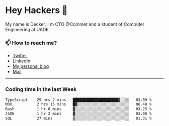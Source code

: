 # Hey Hackers 👋

My name is Decker. I`m CTO @Commet and a student of Computer Engineering at UADE.

### 📫 How to reach me?
- [Twitter](https://x.com/0xDecker) 
- [LinkedIn](https://www.linkedin.com/in/decker-urbano/) 
- [My personal blog](http://decker.sh) 
- [Mail](mailto:me@decker.sh)

---

### Coding time in the last Week

<!--START_SECTION:waka-->

```txt
TypeScript    29 hrs 2 mins   ████████████████████▓░░░░   83.09 %
MDX           2 hrs 15 mins   █▓░░░░░░░░░░░░░░░░░░░░░░░   06.48 %
Bash          1 hr 8 mins     ▓░░░░░░░░░░░░░░░░░░░░░░░░   03.25 %
JSON          1 hr 2 mins     ▓░░░░░░░░░░░░░░░░░░░░░░░░   03.00 %
SQL           27 mins         ▒░░░░░░░░░░░░░░░░░░░░░░░░   01.31 %
```

<!--END_SECTION:waka-->
